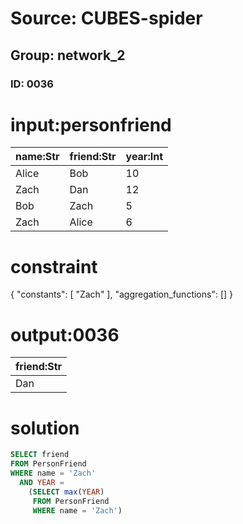 # Source: CUBES-spider
## Group: network_2
### ID: 0036

# input:personfriend

| name:Str | friend:Str | year:Int |
|---|---|---|
| Alice | Bob | 10 |
| Zach | Dan | 12 |
| Bob | Zach | 5 |
| Zach | Alice | 6 |

# constraint

{
  "constants": [
    "Zach"
  ],
  "aggregation_functions": []
}

# output:0036

| friend:Str |
|---|
| Dan |

# solution

```sql
SELECT friend
FROM PersonFriend
WHERE name = 'Zach'
  AND YEAR =
    (SELECT max(YEAR)
     FROM PersonFriend
     WHERE name = 'Zach')
```
